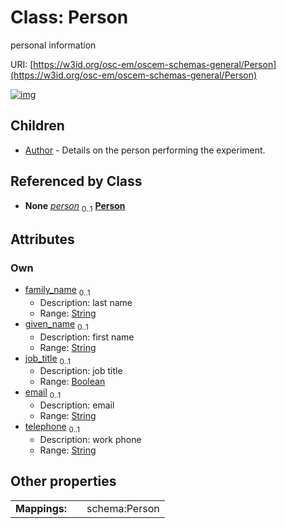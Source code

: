 
# Class: Person

personal information

URI: [https://w3id.org/osc-em/oscem-schemas-general/Person](https://w3id.org/osc-em/oscem-schemas-general/Person)


[![img](https://yuml.me/diagram/nofunky;dir:TB/class/[Person&#124;family_name:string%20%3F;given_name:string%20%3F;job_title:boolean%20%3F;email:string%20%3F;telephone:string%20%3F]^-[Author],[Author])](https://yuml.me/diagram/nofunky;dir:TB/class/[Person&#124;family_name:string%20%3F;given_name:string%20%3F;job_title:boolean%20%3F;email:string%20%3F;telephone:string%20%3F]^-[Author],[Author])

## Children

 * [Author](Author.md) - Details on the person performing the experiment.

## Referenced by Class

 *  **None** *[person](person.md)*  <sub>0..1</sub>  **[Person](Person.md)**

## Attributes


### Own

 * [family_name](family_name.md)  <sub>0..1</sub>
     * Description: last name
     * Range: [String](types/String.md)
 * [given_name](given_name.md)  <sub>0..1</sub>
     * Description: first name
     * Range: [String](types/String.md)
 * [job_title](job_title.md)  <sub>0..1</sub>
     * Description: job title
     * Range: [Boolean](types/Boolean.md)
 * [email](email.md)  <sub>0..1</sub>
     * Description: email
     * Range: [String](types/String.md)
 * [telephone](telephone.md)  <sub>0..1</sub>
     * Description: work phone
     * Range: [String](types/String.md)

## Other properties

|  |  |  |
| --- | --- | --- |
| **Mappings:** | | schema:Person |